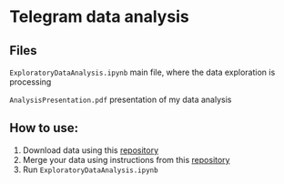 # Telegram data analysis
## Files
`ExploratoryDataAnalysis.ipynb` main file, where the data exploration is processing

`AnalysisPresentation.pdf` presentation of my data analysis
## How to use:
1. Download data using this [repository](https://github.com/SanGreel/telegram-data-collection)
2. Merge your data using instructions from this [repository](https://github.com/SanGreel/telegram-dialogs-analysis-v2)
3. Run `ExploratoryDataAnalysis.ipynb`